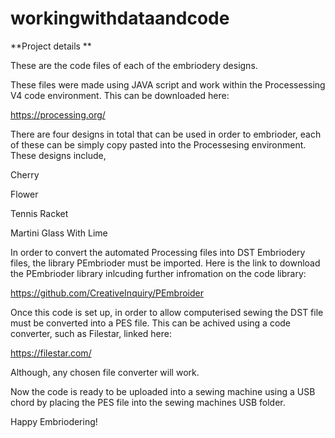 # workingwithdataandcode

**Project details
**

These are the code files of each of the embriodery designs. 

These files were made using JAVA script and work within the Processessing V4 code environment. This can be downloaded here:

https://processing.org/

There are four designs in total that can be used in order to embrioder, each of these can be simply copy pasted into the Processesing environment. These designs include, 

Cherry

Flower

Tennis Racket

Martini Glass With Lime

In order to convert the automated Processing files into DST Embriodery files, the library PEmbrioder must be imported. Here is the link to download the PEmbrioder library inlcuding further infromation on the code library: 

 https://github.com/CreativeInquiry/PEmbroider

Once this code is set up, in order to allow computerised sewing the DST file must be converted into a PES file. This can be achived using a code converter, such as Filestar, linked here:

https://filestar.com/

Although, any chosen file converter will work. 

Now the code is ready to be uploaded into a sewing machine using a USB chord by placing the PES file into the sewing machines USB folder. 

Happy Embriodering!
 
